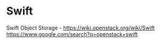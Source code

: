 # Swift
Swift Object Storage - https://wiki.openstack.org/wiki/Swift https://www.google.com/search?q=openstack+swift
